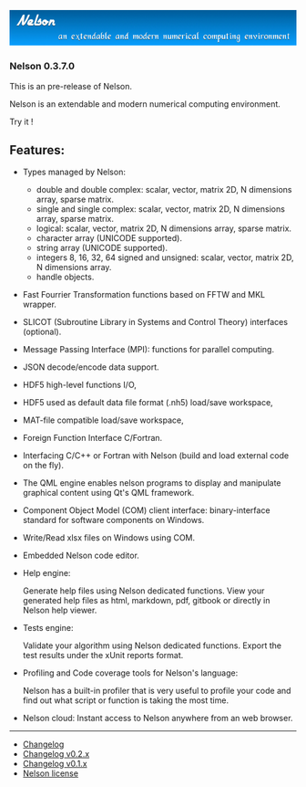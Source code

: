 ![banner](banner_homepage.png)

### Nelson 0.3.7.0

This is an pre-release of Nelson.

Nelson is an extendable and modern numerical computing environment.

Try it !

## Features:

- Types managed by Nelson:
  * double and double complex: scalar, vector, matrix 2D, N dimensions array, sparse matrix.
  * single and single complex: scalar, vector, matrix 2D, N dimensions array, sparse matrix. 
  * logical: scalar, vector, matrix 2D, N dimensions array, sparse matrix.
  * character array (UNICODE supported).
  * string array (UNICODE supported).
  * integers 8, 16, 32, 64 signed and unsigned: scalar, vector, matrix 2D, N dimensions array.
  * handle objects.

- Fast Fourrier Transformation functions based on FFTW and MKL wrapper. 

- SLICOT (Subroutine Library in Systems and Control Theory) interfaces (optional).

- Message Passing Interface (MPI): functions for parallel computing.

- JSON decode/encode data support.

- HDF5 high-level functions I/O,

- HDF5 used as default data file format (.nh5) load/save workspace,

- MAT-file compatible load/save workspace,

- Foreign Function Interface C/Fortran.

- Interfacing C/C++ or Fortran with Nelson (build and load external code on the fly).

- The QML engine enables nelson programs to display and manipulate graphical content using Qt's QML framework.

- Component Object Model (COM) client interface: binary-interface standard for software components on Windows.

- Write/Read xlsx files on Windows using COM.

- Embedded Nelson code editor.

- Help engine: 

  Generate help files using Nelson dedicated functions.
 View your generated help files as html, markdown, pdf, gitbook or directly in Nelson help viewer.

- Tests engine:
  
  Validate your algorithm using Nelson dedicated functions.
 Export the test results under the xUnit reports format.

- Profiling and Code coverage tools for Nelson's language:
   
   Nelson has a built-in profiler that is very useful to profile your code and find out what script or function is taking the most time.

- Nelson cloud:
  Instant access to Nelson anywhere from an web browser. 


* * *

*   [Changelog](CHANGELOG.md)
*   [Changelog v0.2.x](CHANGELOG-0.2.x.md)
*   [Changelog v0.1.x](CHANGELOG-0.1.x.md)
*   [Nelson license](license.md)
